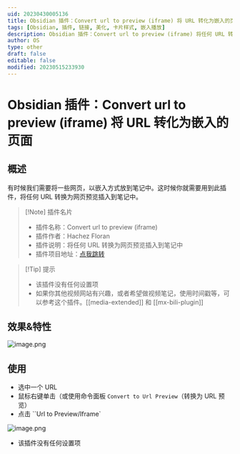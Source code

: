 ```yaml
---
uid: 20230430005136
title: Obsidian 插件：Convert url to preview (iframe) 将 URL 转化为嵌入的页面
tags: [Obsidian, 插件, 链接, 美化, 卡片样式, 嵌入播放]
description: Obsidian 插件：Convert url to preview (iframe) 将任何 URL 转换为网页预览插入到笔记中
author: OS
type: other
draft: false
editable: false
modified: 20230515233930
---
```


# Obsidian 插件：Convert url to preview (iframe) 将 URL 转化为嵌入的页面

## 概述

有时候我们需要将一些网页，以嵌入方式放到笔记中。这时候你就需要用到此插件，将任何 URL 转换为网页预览插入到笔记中。

> [!Note] 插件名片
> - 插件名称：Convert url to preview (iframe)
> - 插件作者：Hachez Floran
> - 插件说明：将任何 URL 转换为网页预览插入到笔记中
> - 插件项目地址：[点我跳转](https://github.com/FHachez/obsidian-convert-url-to-iframe)

>[!Tip] 提示
>- 该插件没有任何设置项
>- 如果你其他视频网站有兴趣，或者希望做视频笔记，使用时间戳等，可以参考这个插件。[[media-extended]] 和 [[mx-bili-plugin]]

## 效果&特性

![image.png](https://cdn.pkmer.cn/images/20230507122810.png!pkmer)

## 使用

- 选中一个 URL
- 鼠标右键单击（或使用命令面板 `Convert to Url Preview`（转换为 URL 预览）
- 点击 ``Url to Preview/Iframe`

![image.png](https://cdn.pkmer.cn/images/20230507122656.png!pkmer)

- 该插件没有任何设置项
